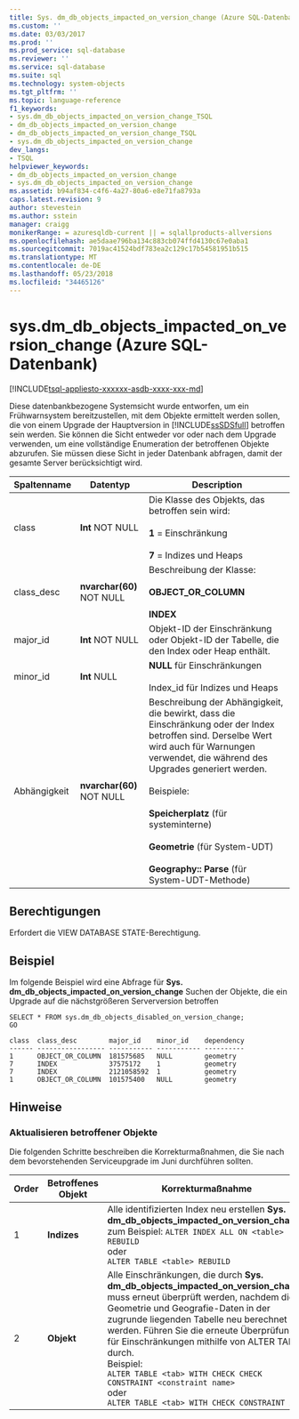 ```yaml
---
title: Sys. dm_db_objects_impacted_on_version_change (Azure SQL-Datenbank) | Microsoft Docs
ms.custom: ''
ms.date: 03/03/2017
ms.prod: ''
ms.prod_service: sql-database
ms.reviewer: ''
ms.service: sql-database
ms.suite: sql
ms.technology: system-objects
ms.tgt_pltfrm: ''
ms.topic: language-reference
f1_keywords:
- sys.dm_db_objects_impacted_on_version_change_TSQL
- dm_db_objects_impacted_on_version_change
- dm_db_objects_impacted_on_version_change_TSQL
- sys.dm_db_objects_impacted_on_version_change
dev_langs:
- TSQL
helpviewer_keywords:
- dm_db_objects_impacted_on_version_change
- sys.dm_db_objects_impacted_on_version_change
ms.assetid: b94af834-c4f6-4a27-80a6-e8e71fa8793a
caps.latest.revision: 9
author: stevestein
ms.author: sstein
manager: craigg
monikerRange: = azuresqldb-current || = sqlallproducts-allversions
ms.openlocfilehash: ae5daae796ba134c883cb074ffd4130c67e0aba1
ms.sourcegitcommit: 7019ac41524bdf783ea2c129c17b54581951b515
ms.translationtype: MT
ms.contentlocale: de-DE
ms.lasthandoff: 05/23/2018
ms.locfileid: "34465126"
---
```

# <a name="sysdmdbobjectsimpactedonversionchange-azure-sql-database"></a>sys.dm_db_objects_impacted_on_version_change (Azure SQL-Datenbank)
[!INCLUDE[tsql-appliesto-xxxxxx-asdb-xxxx-xxx-md](../../includes/tsql-appliesto-xxxxxx-asdb-xxxx-xxx-md.md)]

  Diese datenbankbezogene Systemsicht wurde entworfen, um ein Frühwarnsystem bereitzustellen, mit dem Objekte ermittelt werden sollen, die von einem Upgrade der Hauptversion in [!INCLUDE[ssSDSfull](../../includes/sssdsfull-md.md)] betroffen sein werden. Sie können die Sicht entweder vor oder nach dem Upgrade verwenden, um eine vollständige Enumeration der betroffenen Objekte abzurufen. Sie müssen diese Sicht in jeder Datenbank abfragen, damit der gesamte Server berücksichtigt wird.  
  
|Spaltenname|Datentyp|Description|  
|-----------------|---------------|-----------------|  
|class|**Int** NOT NULL|Die Klasse des Objekts, das betroffen sein wird:<br /><br /> **1** = Einschränkung<br /><br /> **7** = Indizes und Heaps|  
|class_desc|**nvarchar(60)** NOT NULL|Beschreibung der Klasse:<br /><br /> **OBJECT_OR_COLUMN**<br /><br /> **INDEX**|  
|major_id|**Int** NOT NULL|Objekt-ID der Einschränkung oder Objekt-ID der Tabelle, die den Index oder Heap enthält.|  
|minor_id|**Int** NULL|**NULL** für Einschränkungen<br /><br /> Index_id für Indizes und Heaps|  
|Abhängigkeit|**nvarchar(60)** NOT NULL|Beschreibung der Abhängigkeit, die bewirkt, dass die Einschränkung oder der Index betroffen sind. Derselbe Wert wird auch für Warnungen verwendet, die während des Upgrades generiert werden.<br /><br /> Beispiele:<br /><br /> **Speicherplatz** (für systeminterne)<br /><br /> **Geometrie** (für System-UDT)<br /><br /> **Geography:: Parse** (für System-UDT-Methode)|  
  
## <a name="permissions"></a>Berechtigungen  
 Erfordert die VIEW DATABASE STATE-Berechtigung.  
  
## <a name="example"></a>Beispiel  
 Im folgende Beispiel wird eine Abfrage für **Sys. dm_db_objects_impacted_on_version_change** Suchen der Objekte, die ein Upgrade auf die nächstgrößeren Serverversion betroffen  
  
```  
SELECT * FROM sys.dm_db_objects_disabled_on_version_change;  
GO  
```  
  
```  
class  class_desc        major_id    minor_id    dependency                       
------ ----------------- ----------- ----------- ----------   
1      OBJECT_OR_COLUMN  181575685   NULL        geometry                        
7      INDEX             37575172    1           geometry                        
7      INDEX             2121058592  1           geometry                        
1      OBJECT_OR_COLUMN  101575400   NULL        geometry     
```  
  
## <a name="remarks"></a>Hinweise  
  
### <a name="how-to-update-impacted-objects"></a>Aktualisieren betroffener Objekte  
 Die folgenden Schritte beschreiben die Korrekturmaßnahmen, die Sie nach dem bevorstehenden Serviceupgrade im Juni durchführen sollten.  
  
|Order|Betroffenes Objekt|Korrekturmaßnahme|  
|-----------|---------------------|-----------------------|  
|1|**Indizes**|Alle identifizierten Index neu erstellen **Sys. dm_db_objects_impacted_on_version_change** zum Beispiel:  `ALTER INDEX ALL ON <table> REBUILD`<br />oder<br />`ALTER TABLE <table> REBUILD`|  
|2|**Objekt**|Alle Einschränkungen, die durch **Sys. dm_db_objects_impacted_on_version_change** muss erneut überprüft werden, nachdem die Geometrie und Geografie-Daten in der zugrunde liegenden Tabelle neu berechnet werden. Führen Sie die erneute Überprüfung für Einschränkungen mithilfe von ALTER TABLE durch. <br />Beispiel: <br />`ALTER TABLE <tab> WITH CHECK CHECK CONSTRAINT <constraint name>`<br />oder<br />`ALTER TABLE <tab> WITH CHECK CONSTRAINT ALL`|  
  
  
